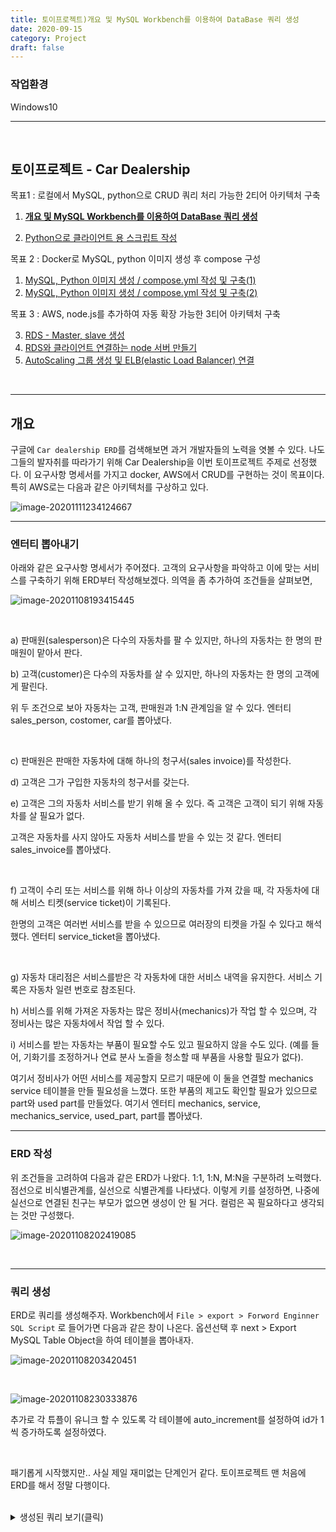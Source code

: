 ```yaml
---
title: 토이프로젝트)개요 및 MySQL Workbench를 이용하여 DataBase 쿼리 생성
date: 2020-09-15
category: Project
draft: false
---
```


### 작업환경

Windows10

---

<br/>

## 토이프로젝트 - Car Dealership

목표1 : 로컬에서 MySQL, python으로 CRUD 쿼리 처리 가능한 2티어 아키텍처 구축

1. [**<u>개요 및 MySQL Workbench를 이용하여 DataBase 쿼리 생성</u>**](https://jeonghoon.netlify.app/Project/miniproject/mini_query/)

2. [Python으로 클라이언트 용  스크립트 작성](https://jeonghoon.netlify.app/Project/miniproject/mini_python/)

목표 2 : Docker로 MySQL, python 이미지 생성 후 compose 구성

1. [MySQL, Python 이미지 생성 / compose.yml 작성 및 구축(1)](https://jeonghoon.netlify.app/Project/miniproject/mini_docker_images/)
2. [MySQL, Python 이미지 생성 / compose.yml 작성 및 구축(2)](https://jeonghoon.netlify.app/Project/miniproject/mini_docker_compose/)

목표 3 : AWS, node.js를 추가하여 자동 확장 가능한 3티어 아키텍처 구축

3. [RDS - Master, slave 생성](https://jeonghoon.netlify.app/Project/miniproject/mini_rds/)
4. [RDS와 클라이언트 연결하는 node 서버 만들기](https://jeonghoon.netlify.app/Project/miniproject/mini_node/)
5. [AutoScaling 그룹 생성 및 ELB(elastic Load Balancer) 연결](https://jeonghoon.netlify.app/Project/miniproject/mini_autoscaling/)

<br/>

---

## 개요

구글에 `Car dealership ERD`를 검색해보면 과거 개발자들의 노력을 엿볼 수 있다. 나도 그들의 발자취를 따라가기 위해 Car Dealership을 이번 토이프로젝트 주제로 선정했다. 이 요구사항 명세서를 가지고 docker, AWS에서 CRUD를 구현하는 것이 목표이다. 특히 AWS로는 다음과 같은 아키텍처를 구상하고 있다.

![image-20201111234124667](mini_query.assets/image-20201111234124667.png)

---

### 엔터티 뽑아내기

아래와 같은 요구사항 명세서가 주어졌다. 고객의 요구사항을 파악하고 이에 맞는 서비스를 구축하기 위해 ERD부터 작성해보겠다. 의역을 좀 추가하여 조건들을 살펴보면,

![image-20201108193415445](mini_query.assets/image-20201108193415445.png)

<br/>

a) 판매원(salesperson)은 다수의 자동차를 팔 수 있지만, 하나의 자동차는 한 명의 판매원이 맡아서 판다.

b) 고객(customer)은 다수의 자동차를 살 수 있지만, 하나의 자동차는 한 명의 고객에게 팔린다.

위 두 조건으로 보아 자동차는 고객, 판매원과 1:N 관계임을 알 수 있다. 엔터티 sales_person, costomer, car를 뽑아냈다.

<br/>

c) 판매원은 판매한 자동차에 대해 하나의 청구서(sales invoice)를 작성한다.

d) 고객은 그가 구입한 자동차의 청구서를 갖는다.

e) 고객은 그의 자동차 서비스를 받기 위해 올 수 있다. 즉 고객은  고객이 되기 위해 자동차를 살 필요가 없다.

고객은 자동차를 사지 않아도 자동차 서비스를 받을 수 있는 것 같다. 엔터티 sales_invoice를 뽑아냈다.

<br/>

f) 고객이 수리 또는 서비스를 위해 하나 이상의 자동차를 가져 갔을 때, 각 자동차에 대해 서비스 티켓(service ticket)이 기록된다.

한명의 고객은 여러번 서비스를 받을 수 있으므로 여러장의 티켓을 가질 수 있다고 해석했다. 엔터티 service_ticket을 뽑아냈다.

<br/>

g) 자동차 대리점은 서비스를받은 각 자동차에 대한 서비스 내역을 유지한다. 서비스 기록은 자동차 일련 번호로 참조된다.

h) 서비스를 위해 가져온 자동차는 많은 정비사(mechanics)가 작업 할 수 있으며, 각 정비사는 많은 자동차에서 작업 할 수 있다.

i) 서비스를 받는 자동차는 부품이 필요할 수도 있고 필요하지 않을 수도 있다. (예를 들어, 기화기를 조정하거나 연료 분사 노즐을 청소할 때 부품을 사용할 필요가 없다).

여기서 정비사가 어떤 서비스를 제공할지 모르기 때문에 이 둘을 연결할 mechanics service 테이블을 만들 필요성을 느꼈다. 또한 부품의 제고도 확인할 필요가 있으므로 part와 used part를 만들었다. 여기서 엔터티 mechanics, service, mechanics_service, used_part, part를 뽑아냈다.

---

### ERD 작성

위 조건들을 고려하여 다음과 같은 ERD가 나왔다. 1:1, 1:N, M:N을 구분하려 노력했다. 점선으로 비식별관계를, 실선으로 식별관계를 나타냈다. 이렇게 키를 설정하면, 나중에 실선으로 연결된 친구는 부모가 없으면 생성이 안 될 거다. 컬럼은 꼭 필요하다고 생각되는 것만 구성했다.

![image-20201108202419085](mini_query.assets/image-20201108202419085.png)

<br/>

---

### 쿼리 생성

ERD로 쿼리를 생성해주자. Workbench에서 `File > export > Forword Enginner SQL Script` 로 들어가면 다음과 같은 창이 나온다. 옵션선택 후 next > Export MySQL Table Object을 하여 테이블을 뽑아내자.

![image-20201108203420451](mini_query.assets/image-20201108203420451.png)

<br/>

![image-20201108230333876](mini_query.assets/image-20201108230333876.png)

추가로 각 튜플이 유니크 할 수 있도록 각 테이블에 auto_increment를 설정하여 id가 1씩 증가하도록 설정하였다.

<br/>

패기롭게 시작했지만.. 사실 제일 재미없는 단계인거 같다. 토이프로젝트 맨 처음에 ERD를 해서 정말 다행이다.

<br/>

<details> <summary>생성된 쿼리 보기(클릭)</summary> <div markdown="1">


```sql
-- MySQL Workbench Forward Engineering

SET @OLD_UNIQUE_CHECKS=@@UNIQUE_CHECKS, UNIQUE_CHECKS=0;
SET @OLD_FOREIGN_KEY_CHECKS=@@FOREIGN_KEY_CHECKS, FOREIGN_KEY_CHECKS=0;
SET @OLD_SQL_MODE=@@SQL_MODE, SQL_MODE='ONLY_FULL_GROUP_BY,STRICT_TRANS_TABLES,NO_ZERO_IN_DATE,NO_ZERO_DATE,ERROR_FOR_DIVISION_BY_ZERO,NO_ENGINE_SUBSTITUTION';

-- -----------------------------------------------------
-- Schema mydb
-- -----------------------------------------------------

-- -----------------------------------------------------
-- Schema mydb
-- -----------------------------------------------------
CREATE SCHEMA IF NOT EXISTS `mydb` DEFAULT CHARACTER SET utf8 ;
USE `mydb` ;

-- -----------------------------------------------------
-- Table `mydb`.`sales_person`
-- -----------------------------------------------------
CREATE TABLE IF NOT EXISTS `mydb`.`sales_person` (
  `sales_id` INT auto_increment,
  `sales_name` VARCHAR(45) NULL,
  `sales_phone`  VARCHAR(45) NULL,
  PRIMARY KEY (`sales_id`))
ENGINE = InnoDB;


-- -----------------------------------------------------
-- Table `mydb`.`Car`
-- -----------------------------------------------------
CREATE TABLE IF NOT EXISTS `mydb`.`Car` (
  `car_id` INT auto_increment,
  `car_name` varchar(50),
  `color` VARCHAR(45) NULL,
  `made_by` VARCHAR(45) NULL,
  `sales` varchar(50) default 'onSale',
  PRIMARY KEY (`car_id`))
ENGINE = InnoDB;


-- -----------------------------------------------------
-- Table `mydb`.`Customer`
-- -----------------------------------------------------
CREATE TABLE IF NOT EXISTS `mydb`.`Customer` (
  `cust_id` INT auto_increment,
  `cust_name` VARCHAR(45) NULL,
  `cust_phone` VARCHAR(45) NULL,
  `cust_birth` int NULL,
  PRIMARY KEY (`cust_id`))
ENGINE = InnoDB;


-- -----------------------------------------------------
-- Table `mydb`.`Sales_invoice`
-- -----------------------------------------------------
CREATE TABLE IF NOT EXISTS `mydb`.`Sales_invoice` (
  `invoice_number` INT auto_increment,
  `sales_id` INT NOT NULL,
  `cust_id` INT NOT NULL,
  `car_id` INT NOT NULL,
  PRIMARY KEY (`invoice_number`),
  INDEX `fk_Sales_invoice_sales_person1_idx` (`sales_id` ASC) ,
  INDEX `fk_Sales_invoice_Customer1_idx` (`cust_id` ASC) ,
  INDEX `fk_Sales_invoice_Car1_idx` (`car_id` ASC) ,
  CONSTRAINT `fk_Sales_invoice_sales_person1`
    FOREIGN KEY (`sales_id`)
    REFERENCES `mydb`.`sales_person` (`sales_id`)
    ON DELETE NO ACTION
    ON UPDATE NO ACTION,
  CONSTRAINT `fk_Sales_invoice_Customer1`
    FOREIGN KEY (`cust_id`)
    REFERENCES `mydb`.`Customer` (`cust_id`)
    ON DELETE NO ACTION
    ON UPDATE NO ACTION,
  CONSTRAINT `fk_Sales_invoice_Car1`
    FOREIGN KEY (`car_id`)
    REFERENCES `mydb`.`Car` (`car_id`)
    ON DELETE NO ACTION
    ON UPDATE NO ACTION)
ENGINE = InnoDB;


-- -----------------------------------------------------
-- Table `mydb`.`Service_ticket`
-- -----------------------------------------------------
CREATE TABLE IF NOT EXISTS `mydb`.`Service_ticket` (
  `Service_ticket_id` INT auto_increment,
  `price` VARCHAR(45) NULL,
  `cust_id` INT NOT NULL,
  `car_id` INT NOT NULL,
  PRIMARY KEY (`Service_ticket_id`, `car_id`),
  INDEX `fk_Service_ticket_Customer1_idx` (`cust_id` ASC) ,
  INDEX `fk_Service_ticket_Car1_idx` (`car_id` ASC) ,
  CONSTRAINT `fk_Service_ticket_Customer1`
    FOREIGN KEY (`cust_id`)
    REFERENCES `mydb`.`Customer` (`cust_id`)
    ON DELETE NO ACTION
    ON UPDATE NO ACTION,
  CONSTRAINT `fk_Service_ticket_Car1`
    FOREIGN KEY (`car_id`)
    REFERENCES `mydb`.`Car` (`car_id`)
    ON DELETE NO ACTION
    ON UPDATE NO ACTION)
ENGINE = InnoDB;


-- -----------------------------------------------------
-- Table `mydb`.`mechanics`
-- -----------------------------------------------------
CREATE TABLE IF NOT EXISTS `mydb`.`mechanics` (
  `mechanic_id` varchar(45) not null,
  `mechanic_name` VARCHAR(45) NULL,
  `MON` VARCHAR(45) NULL,
  `TUE` VARCHAR(45) NULL,
  `WED` VARCHAR(45) NULL,
  `THU` VARCHAR(45) NULL,
  `FRI` VARCHAR(45) NULL,
  PRIMARY KEY (`mechanic_id`))
ENGINE = InnoDB;


-- -----------------------------------------------------
-- Table `mydb`.`part`
-- -----------------------------------------------------
CREATE TABLE IF NOT EXISTS `mydb`.`part` (
  `part_id` INT auto_increment,
  PRIMARY KEY (`part_id`))
ENGINE = InnoDB;


-- -----------------------------------------------------
-- Table `mydb`.`Used_part`
-- -----------------------------------------------------
CREATE TABLE IF NOT EXISTS `mydb`.`Used_part` (
  `used_part_id`int auto_increment,
  `part_id` INT NOT NULL,
  `Service_ticket_id` INT NOT NULL,
  PRIMARY KEY (`used_part_id`, `part_id`, `Service_ticket_id`),
  INDEX `fk_part_has_Service_ticket_Service_ticket1_idx` (`Service_ticket_id` ASC) ,
  INDEX `fk_part_has_Service_ticket_part1_idx` (`part_id` ASC) ,
  CONSTRAINT `fk_part_has_Service_ticket_part1`
    FOREIGN KEY (`part_id`)
    REFERENCES `mydb`.`part` (`part_id`)
    ON DELETE NO ACTION
    ON UPDATE NO ACTION,
  CONSTRAINT `fk_part_has_Service_ticket_Service_ticket1`
    FOREIGN KEY (`Service_ticket_id`)
    REFERENCES `mydb`.`Service_ticket` (`Service_ticket_id`)
    ON DELETE NO ACTION
    ON UPDATE NO ACTION)
ENGINE = InnoDB;


-- -----------------------------------------------------
-- Table `mydb`.`service`
-- -----------------------------------------------------
CREATE TABLE IF NOT EXISTS `mydb`.`service` (
  `service_id` INT auto_increment,
  PRIMARY KEY (`service_id`))
ENGINE = InnoDB;


-- -----------------------------------------------------
-- Table `mydb`.`mechanics_service`
-- -----------------------------------------------------
CREATE TABLE IF NOT EXISTS `mydb`.`mechanics_service` (
  `mechanics_service_id` int auto_increment,
  `mechanic_id` varchar(45) not null,
  `ticket_Service_ticket_id` INT NOT NULL,
  `service_service_id` INT NOT NULL,
  PRIMARY KEY (`mechanics_service_id`, `mechanic_id`, `ticket_Service_ticket_id`, `service_service_id`),
  INDEX `fk_mechanics_has_Service_ticket_Service_ticket1_idx` (`ticket_Service_ticket_id` ASC) ,
  INDEX `fk_mechanics_has_Service_ticket_mechanics1_idx` (`mechanic_id` ASC) ,
  INDEX `fk_mechanics(1)_service1_idx` (`service_service_id` ASC) ,
  CONSTRAINT `fk_mechanics_has_Service_ticket_mechanics1`
    FOREIGN KEY (`mechanic_id`)
    REFERENCES `mydb`.`mechanics` (`mechanic_id`)
    ON DELETE NO ACTION
    ON UPDATE NO ACTION,
  CONSTRAINT `fk_mechanics_has_Service_ticket_Service_ticket1`
    FOREIGN KEY (`ticket_Service_ticket_id`)
    REFERENCES `mydb`.`Service_ticket` (`Service_ticket_id`)
    ON DELETE NO ACTION
    ON UPDATE NO ACTION,
  CONSTRAINT `fk_mechanics(1)_service1`
    FOREIGN KEY (`service_service_id`)
    REFERENCES `mydb`.`service` (`service_id`)
    ON DELETE NO ACTION
    ON UPDATE NO ACTION)
ENGINE = InnoDB;


SET SQL_MODE=@OLD_SQL_MODE;
SET FOREIGN_KEY_CHECKS=@OLD_FOREIGN_KEY_CHECKS;
SET UNIQUE_CHECKS=@OLD_UNIQUE_CHECKS;
```

</div> </details>